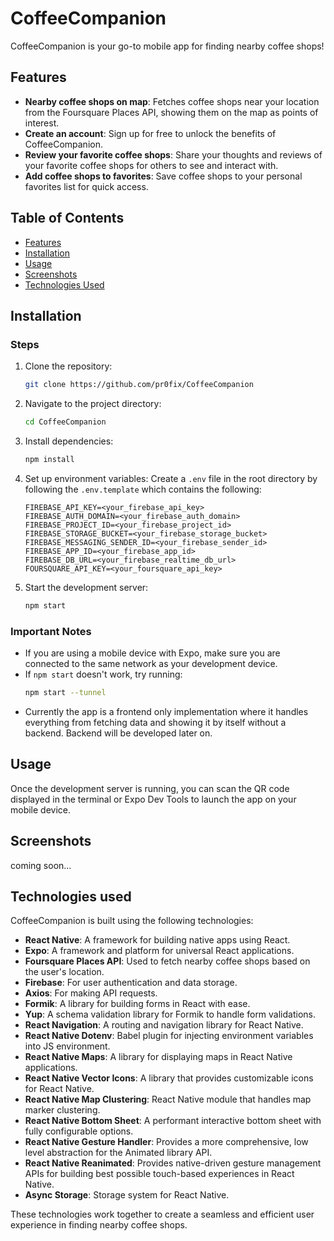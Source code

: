 # CoffeeCompanion

CoffeeCompanion is your go-to mobile app for finding nearby coffee shops!

## Features

- **Nearby coffee shops on map**: Fetches coffee shops near your location from the Foursquare Places API, showing them on the map as points of interest.
- **Create an account**: Sign up for free to unlock the benefits of CoffeeCompanion.
- **Review your favorite coffee shops**: Share your thoughts and reviews of your favorite coffee shops for others to see and interact with.
- **Add coffee shops to favorites**: Save coffee shops to your personal favorites list for quick access.

## Table of Contents

- [Features](#features)
- [Installation](#installation)
- [Usage](#usage)
- [Screenshots](#screenshots)
- [Technologies Used](#technologies-used)

## Installation

### Steps

1. Clone the repository:
   ```bash
   git clone https://github.com/pr0fix/CoffeeCompanion
   ```
2. Navigate to the project directory:
   ```bash
   cd CoffeeCompanion
   ```
3. Install dependencies:
   ```bash
   npm install
   ```
4. Set up environment variables:
   Create a `.env` file in the root directory by following the `.env.template` which contains the following:
   ```
   FIREBASE_API_KEY=<your_firebase_api_key>
   FIREBASE_AUTH_DOMAIN=<your_firebase_auth_domain>
   FIREBASE_PROJECT_ID=<your_firebase_project_id>
   FIREBASE_STORAGE_BUCKET=<your_firebase_storage_bucket>
   FIREBASE_MESSAGING_SENDER_ID=<your_firebase_sender_id>
   FIREBASE_APP_ID=<your_firebase_app_id>
   FIREBASE_DB_URL=<your_firebase_realtime_db_url>
   FOURSQUARE_API_KEY=<your_foursquare_api_key>
   ```
5. Start the development server:
   ```bash
   npm start
   ```

### Important Notes

- If you are using a mobile device with Expo, make sure you are connected to the same network as your development device.
- If `npm start` doesn't work, try running:
  ```bash
  npm start --tunnel
  ```
- Currently the app is a frontend only implementation where it handles everything from fetching data and showing it by itself without a backend. Backend will be developed later on.

## Usage

Once the development server is running, you can scan the QR code displayed in the terminal or Expo Dev Tools to launch the app on your mobile device.

## Screenshots

coming soon...

## Technologies used

CoffeeCompanion is built using the following technologies:

- **React Native**: A framework for building native apps using React.
- **Expo**: A framework and platform for universal React applications.
- **Foursquare Places API**: Used to fetch nearby coffee shops based on the user's location.
- **Firebase**: For user authentication and data storage.
- **Axios**: For making API requests.
- **Formik**: A library for building forms in React with ease.
- **Yup**: A schema validation library for Formik to handle form validations.
- **React Navigation**: A routing and navigation library for React Native.
- **React Native Dotenv**: Babel plugin for injecting environment variables into JS environment.
- **React Native Maps**: A library for displaying maps in React Native applications.
- **React Native Vector Icons**: A library that provides customizable icons for React Native.
- **React Native Map Clustering**: React Native module that handles map marker clustering.
- **React Native Bottom Sheet**: A performant interactive bottom sheet with fully configurable options.
- **React Native Gesture Handler**: Provides a more comprehensive, low level abstraction for the Animated library API.
- **React Native Reanimated**: Provides native-driven gesture management APIs for building best possible touch-based experiences in React Native.
- **Async Storage**: Storage system for React Native.

These technologies work together to create a seamless and efficient user experience in finding nearby coffee shops.

